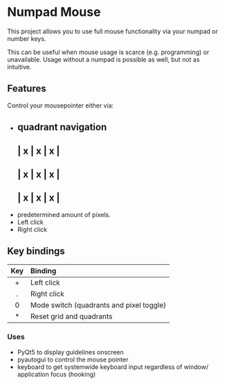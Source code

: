 # Numpad Mouse

This project allows you to use full mouse functionality via your numpad or number keys.

This can be useful when mouse usage is scarce (e.g. programming) or unavailable. Usage without a numpad is possible as well, but not as intuitive.

## Features 

Control your mousepointer either via:  
*  quadrant navigation   
    -------------------
    |  x  |  x  |  x  |
    -------------------   
    |  x  |  x  |  x  |
    -------------------    
    |  x  |  x  |  x  |
    -------------------
*  predetermined amount of pixels.  
* Left click  
* Right click  

## Key bindings

| Key        | Binding           
| :-------------: |:-------------| 
| \+      | Left click | 
| \.      | Right click | 
| 0      | Mode switch (quadrants and pixel toggle) | 
| \*      | Reset grid and quadrants | 


### Uses

* PyQt5 to display guidelines onscreen
* pyautogui to control the mouse pointer
* keyboard to get systemwide keyboard input regardless of window/ application focus (hooking) 

